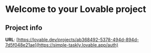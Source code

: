 # Welcome to your Lovable project

## Project info

**URL**: [https://lovable.dev/projects/ab368492-5378-494d-894d-7d5f048e21ae](https://simple-taskly.lovable.app/auth)

